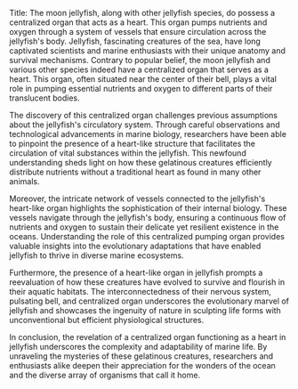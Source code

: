 Title: The moon jellyfish, along with other jellyfish species, do possess a centralized organ that acts as a heart. This organ pumps nutrients and oxygen through a system of vessels that ensure circulation across the jellyfish's body.
Jellyfish, fascinating creatures of the sea, have long captivated scientists and marine enthusiasts with their unique anatomy and survival mechanisms. Contrary to popular belief, the moon jellyfish and various other species indeed have a centralized organ that serves as a heart. This organ, often situated near the center of their bell, plays a vital role in pumping essential nutrients and oxygen to different parts of their translucent bodies.

The discovery of this centralized organ challenges previous assumptions about the jellyfish's circulatory system. Through careful observations and technological advancements in marine biology, researchers have been able to pinpoint the presence of a heart-like structure that facilitates the circulation of vital substances within the jellyfish. This newfound understanding sheds light on how these gelatinous creatures efficiently distribute nutrients without a traditional heart as found in many other animals.

Moreover, the intricate network of vessels connected to the jellyfish's heart-like organ highlights the sophistication of their internal biology. These vessels navigate through the jellyfish's body, ensuring a continuous flow of nutrients and oxygen to sustain their delicate yet resilient existence in the oceans. Understanding the role of this centralized pumping organ provides valuable insights into the evolutionary adaptations that have enabled jellyfish to thrive in diverse marine ecosystems.

Furthermore, the presence of a heart-like organ in jellyfish prompts a reevaluation of how these creatures have evolved to survive and flourish in their aquatic habitats. The interconnectedness of their nervous system, pulsating bell, and centralized organ underscores the evolutionary marvel of jellyfish and showcases the ingenuity of nature in sculpting life forms with unconventional but efficient physiological structures.

In conclusion, the revelation of a centralized organ functioning as a heart in jellyfish underscores the complexity and adaptability of marine life. By unraveling the mysteries of these gelatinous creatures, researchers and enthusiasts alike deepen their appreciation for the wonders of the ocean and the diverse array of organisms that call it home.